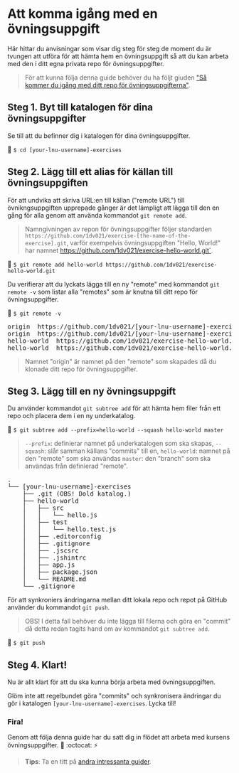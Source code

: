 # Att komma igång med en övningsuppgift

Här hittar du anvisningar som visar dig steg för steg de moment du är tvungen att utföra för att hämta hem en övningsuppgift så att du kan arbeta med den i ditt egna privata repo för övningsuppgifter.

> För att kunna följa denna guide behöver du ha följt giuden ["Så kommer du igång med ditt repo för övningsuppgifterna"](../sa-kommer-du-igang-med-ditt-repo-for-kursens-ovningsuppgifter). 

## Steg 1. Byt till katalogen för dina övningsuppgifter

Se till att du befinner dig i katalogen för dina övningsuppgifter. 

:triangular_flag_on_post: `$ cd [your-lnu-username]-exercises` 

## Steg 2. Lägg till ett alias för källan till övningsuppgiften

För att undvika att skriva URL:en till källan ("remote URL") till övnikngsuppgiften upprepade gånger är det lämpligt att lägga till den en gång för alla genom att använda kommandot `git remote add`.

> Namngivningen av repon för övningsuppgifter följer standarden `https://github.com/1dv021/exercise-[the-name-of-the-exercise].git`, varför exempelvis övningsuppgiften "Hello, World!" har namnet https://github.com/1dv021/exercise-hello-world.git`.

:triangular_flag_on_post: `$ git remote add hello-world https://github.com/1dv021/exercise-hello-world.git`

Du verifierar att du lyckats lägga till en ny "remote" med kommandot `git remote -v` som listar alla "remotes" som är knutna till ditt repo för övningsuppgifter.

:triangular_flag_on_post: `$ git remote -v`

<pre>
origin  https://github.com/1dv021/[your-lnu-username]-exercises.git (fetch)
origin  https://github.com/1dv021/[your-lnu-username]-exercises.git (push)
hello-world  https://github.com/1dv021/exercise-hello-world.git (fetch)
hello-world  https://github.com/1dv021/exercise-hello-world.git (push)
</pre>

> Namnet "origin" är namnet på den "remote" som skapades då du klonade ditt repo för övningsuppgifter.

## Steg 3. Lägg till en ny övningsuppgift

Du använder kommandot `git subtree add` för att hämta hem filer från ett repo och placera dem i en ny underkatalog.

:triangular_flag_on_post: `$ git subtree add --prefix=hello-world --squash hello-world master`

> `--prefix`: definierar namnet på underkatalogen som ska skapas,
> `--squash`: slår samman källans  "commits" till en,
> `hello-world`: namnet på den "remote" som ska användas
> `master`: den "branch" som ska användas från definierad "remote".

<pre>
.
└── [your-lnu-username]-exercises
    ├── .git (OBS! Dold katalog.)
    ├── hello-world
    │   ├── src
    │   │   └── hello.js
    │   ├── test
    │   │   └── hello.test.js
    │   ├── .editorconfig
    │   ├── .gitignore
    │   ├── .jscsrc
    │   ├── .jshintrc
    │   ├── app.js
    │   ├── package.json
    │   └── README.md
    └── .gitignore
</pre>

För att synkroniers ändringarna mellan ditt lokala repo och repot på GitHub använder du kommandot `git push`.

>OBS! I detta fall behöver du inte lägga till filerna och göra en "commit" då detta redan tagits hand om av kommandot `git subtree add`.  

:triangular_flag_on_post: `$ git push` 

## Steg 4. Klart!

Nu är allt klart för att du ska kunna börja arbeta med övningsuppgiften.

Glöm inte att regelbundet göra "commits" och synkronisera ändringar du gör i katalogen `[your-lnu-username]-exercises`. Lycka till!

### Fira!

Genom att följa denna guide har du satt dig in flödet att arbeta med kursens övningsuppgifter. :tada: :octocat: :zap:

> __Tips__: Ta en titt på [andra intressanta guider](https://github.com/1dv021/guider).

 